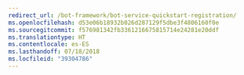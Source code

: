 ```yaml
---
redirect_url: /bot-framework/bot-service-quickstart-registration/
ms.openlocfilehash: d53e06b18932b026d287129f5dbe3f4806160f0e
ms.sourcegitcommit: f576981342fb3361216675815714e24281e20ddf
ms.translationtype: HT
ms.contentlocale: es-ES
ms.lasthandoff: 07/18/2018
ms.locfileid: "39304786"
---
```

